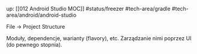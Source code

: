 up: [[012 Android Studio MOC]]
#status/freezer 
#tech-area/gradle #tech-area/android/android-studio 

File -> Project Structure

Moduły, dependencje, warianty (flavory), etc. Zarządzanie nimi poprzez UI (do pewnego stopnia).